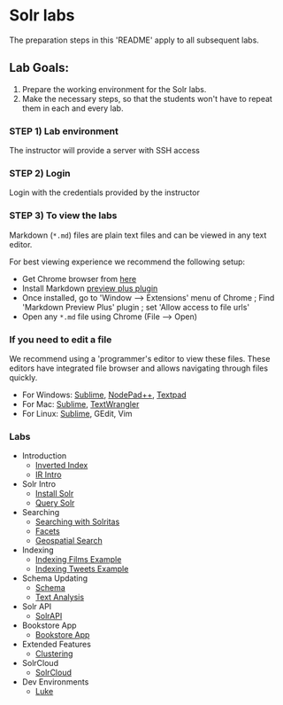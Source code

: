 # Solr labs

The preparation steps in this 'README' apply to all subsequent labs.

## Lab Goals:

1. Prepare the working environment for the Solr labs.
2. Make the necessary steps, so that the students won't have to repeat them in each and every lab.

### STEP 1) Lab environment

The instructor will provide a server with SSH access

### STEP 2) Login 

Login with the credentials provided by the instructor

### STEP 3) To view the labs 

Markdown (`*.md`) files are plain text files and can be viewed in any text editor.

For best viewing experience we recommend the following setup:

* Get Chrome browser from [here](https://www.google.com/chrome/browser/desktop/)
* Install Markdown [preview plus plugin](https://chrome.google.com/webstore/detail/markdown-preview-plus/febilkbfcbhebfnokafefeacimjdckgl?hl=en-US)
* Once installed, go to 'Window --> Extensions' menu of Chrome ;   Find 'Markdown Preview Plus' plugin ;  set 'Allow access to file urls'
* Open any `*.md` file using Chrome (File --> Open)

### If you need to edit a file

We recommend using a 'programmer's editor to view these files. These editors have integrated file browser and allows navigating through files quickly.

* For Windows: [Sublime](http://www.sublimetext.com/), [NodePad++](http://notepad-plus-plus.org/), [Textpad](http://www.textpad.com/)
* For Mac: [Sublime](http://www.sublimetext.com/),  [TextWrangler](http://www.barebones.com/products/textwrangler/)
* For Linux: [Sublime](http://www.sublimetext.com/), GEdit, Vim


### Labs

* Introduction
  - [Inverted Index](./inverted-index/README.md)
  - [IR Intro](./IR/README.md)
* Solr Intro
  - [Install Solr](./solr-intro/1-install.md)
  - [Query Solr](./solr-intro/2-query.md)
* Searching
  - [Searching with Solritas](./search/1-solritas.md)
  - [Facets](./search/2-facets.md)
  - [Geospatial Search](./search/3-geospatial.md)
* Indexing
  - [Indexing Films Example](./indexing/1-films.md)
  - [Indexing Tweets Example](./indexing/2-tweets.md)
* Schema Updating
  - [Schema](./schema/README.md)
  - [Text Analysis](./textanalysis/README.mD)
* Solr API
  - [SolrAPI](./solrapi/README.md)
* Bookstore App
  - [Bookstore App](./bookstore/README.md)
* Extended Features
  - [Clustering](./clustering/README.md)
* SolrCloud
  - [SolrCloud](./solrcloud/README.md)
* Dev Environments
  - [Luke](./luke/README.md)

